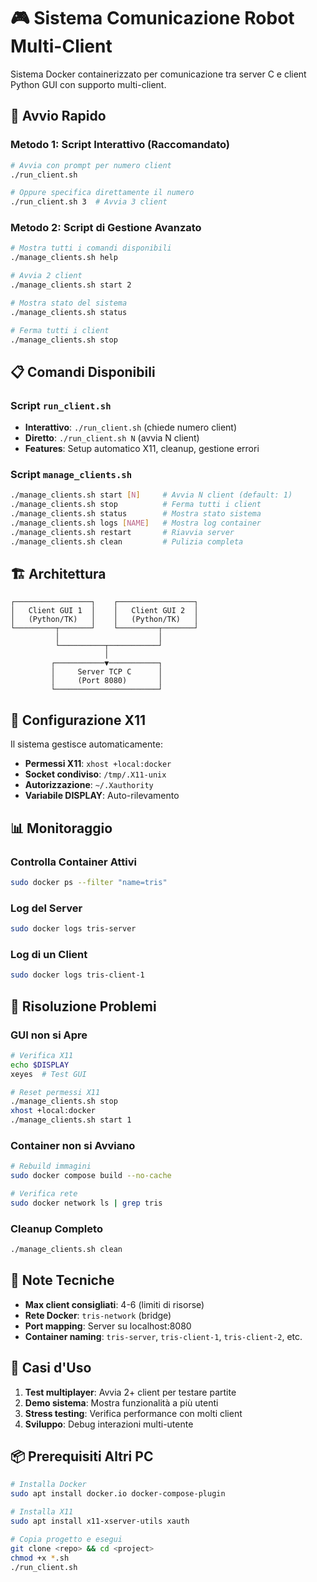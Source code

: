 # 🎮 Sistema Comunicazione Robot Multi-Client

Sistema Docker containerizzato per comunicazione tra server C e client Python GUI con supporto multi-client.

## 🚀 Avvio Rapido

### Metodo 1: Script Interattivo (Raccomandato)
```bash
# Avvia con prompt per numero client
./run_client.sh

# Oppure specifica direttamente il numero
./run_client.sh 3  # Avvia 3 client
```

### Metodo 2: Script di Gestione Avanzato
```bash
# Mostra tutti i comandi disponibili
./manage_clients.sh help

# Avvia 2 client
./manage_clients.sh start 2

# Mostra stato del sistema
./manage_clients.sh status

# Ferma tutti i client
./manage_clients.sh stop
```

## 📋 Comandi Disponibili

### Script `run_client.sh`
- **Interattivo**: `./run_client.sh` (chiede numero client)
- **Diretto**: `./run_client.sh N` (avvia N client)
- **Features**: Setup automatico X11, cleanup, gestione errori

### Script `manage_clients.sh`
```bash
./manage_clients.sh start [N]     # Avvia N client (default: 1)
./manage_clients.sh stop          # Ferma tutti i client
./manage_clients.sh status        # Mostra stato sistema
./manage_clients.sh logs [NAME]   # Mostra log container
./manage_clients.sh restart       # Riavvia server
./manage_clients.sh clean         # Pulizia completa
```

## 🏗️ Architettura

```
┌─────────────────┐    ┌─────────────────┐
│   Client GUI 1  │    │   Client GUI 2  │
│   (Python/TK)   │    │   (Python/TK)   │
└─────────┬───────┘    └─────────┬───────┘
          │                      │
          └──────────┬───────────┘
                     │
         ┌───────────▼───────────┐
         │     Server TCP C      │
         │     (Port 8080)       │
         └───────────────────────┘
```

## 🔧 Configurazione X11

Il sistema gestisce automaticamente:
- **Permessi X11**: `xhost +local:docker`
- **Socket condiviso**: `/tmp/.X11-unix`
- **Autorizzazione**: `~/.Xauthority`
- **Variabile DISPLAY**: Auto-rilevamento

## 📊 Monitoraggio

### Controlla Container Attivi
```bash
sudo docker ps --filter "name=tris"
```

### Log del Server
```bash
sudo docker logs tris-server
```

### Log di un Client
```bash
sudo docker logs tris-client-1
```

## 🐛 Risoluzione Problemi

### GUI non si Apre
```bash
# Verifica X11
echo $DISPLAY
xeyes  # Test GUI

# Reset permessi X11
./manage_clients.sh stop
xhost +local:docker
./manage_clients.sh start 1
```

### Container non si Avviano
```bash
# Rebuild immagini
sudo docker compose build --no-cache

# Verifica rete
sudo docker network ls | grep tris
```

### Cleanup Completo
```bash
./manage_clients.sh clean
```

## 📝 Note Tecniche

- **Max client consigliati**: 4-6 (limiti di risorse)
- **Rete Docker**: `tris-network` (bridge)
- **Port mapping**: Server su localhost:8080
- **Container naming**: `tris-server`, `tris-client-1`, `tris-client-2`, etc.

## 🎯 Casi d'Uso

1. **Test multiplayer**: Avvia 2+ client per testare partite
2. **Demo sistema**: Mostra funzionalità a più utenti
3. **Stress testing**: Verifica performance con molti client
4. **Sviluppo**: Debug interazioni multi-utente

## 📦 Prerequisiti Altri PC

```bash
# Installa Docker
sudo apt install docker.io docker-compose-plugin

# Installa X11
sudo apt install x11-xserver-utils xauth

# Copia progetto e esegui
git clone <repo> && cd <project>
chmod +x *.sh
./run_client.sh
```
